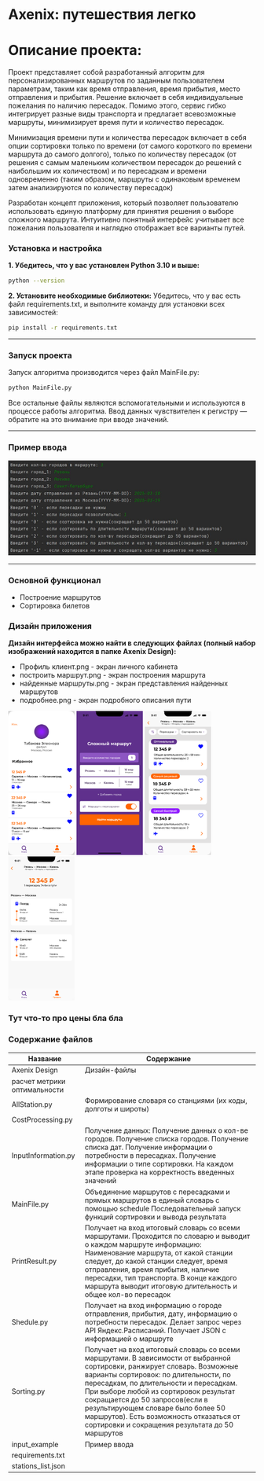 Axenix: путешествия легко
===
Описание проекта:
===
Проект представляет собой разработанный алгоритм для персонализированных маршрутов по заданным пользователем параметрам, таким как время отправления, время прибытия, место отправления и прибытия. Решение включает в себя индивидуальные пожелания по наличию пересадок. Помимо этого, сервис гибко интегрирует разные виды транспорта и предлагает всевозможные маршруты, минимизирует время пути и количество пересадок.

Минимизация времени пути и количества пересадок включает в себя опции сортировки только по времени (от самого короткого по времени маршрута до самого долгого), только по количеству пересадок (от решения с самым маленьким количеством пересадок до решений с наибольшим их количеством) и по пересадкам и времени одновременно (таким образом, маршруты с одинаковым временем затем анализируются по количеству пересадок)

Разработан концепт приложения, который позволяет пользователю использовать единую платформу для принятия решения о выборе сложного маршрута. Интуитивно понятный интерфейс учитывает все пожелания пользователя и наглядно отображает все варианты путей.

### Установка и настройка
**1. Убедитесь, что у вас установлен Python 3.10 и выше:**
  ``` bash
python --version
```
**2. Установите необходимые библиотеки:**
Убедитесь, что у вас есть файл requirements.txt, и выполните команду для установки всех зависимостей:
``` bash
pip install -r requirements.txt
```
***
### Запуск проекта
Запуск алгоритма производится через файл MainFile.py:
``` bash
python MainFile.py
```
Все остальные файлы являются вспомогательными и используются в процессе работы алгоритма.
Ввод данных чувствителен к регистру — обратите на это внимание при вводе значений.
***
### Пример ввода
<img src="https://github.com/dqnbnm/ComplexRoute/blob/main/photo_2025-03-16_18-07-03.jpg?raw=true">

***
### Основной функционал
* Построение маршрутов
* Сортировка билетов

### Дизайн приложения
**Дизайн интерфейса можно найти в следующих файлах (полный набор изображений находится в папке Axenix Design):**
* Профиль клиент.png - экран личного кабинета
* построить маршрут.png - экран построения маршрута
* найденные маршруты.png - экран представления найденных маршрутов
* подробнее.png - экран подробного описания пути
  
<img src="https://raw.githubusercontent.com/dqnbnm/ComplexRoute/main/Axenix%20Design/Профиль%20клиент.png" width="135" height="293"> <img src="https://raw.githubusercontent.com/dqnbnm/ComplexRoute/main/Axenix%20Design/построить%20маршрут.png" width="135" height="293"> <img src="https://raw.githubusercontent.com/dqnbnm/ComplexRoute/main/Axenix%20Design/найденные%20маршруты.png" width="135" height="293"> <img src="https://raw.githubusercontent.com/dqnbnm/ComplexRoute/main/Axenix%20Design/%D0%BF%D0%BE%D0%B4%D1%80%D0%BE%D0%B1%D0%BD%D0%B5%D0%B5.png" width="135" height="293">


### Тут что-то про цены бла бла

### Содержание файлов
Название    | Содержание 
-----------------|----------------------
Axenix Design |Дизайн-файлы
расчет метрики оптимальности| 
AllStation.py    |Формирование словаря со станциями (их коды, долготы и широты)
CostProcessing.py| 
InputInformation.py| Получение данных: Получение данных о кол-ве городов. Получение списка городов. Получение списка дат. Получение информации о потребности в пересадках. Получение информации о типе сортировки. На каждом этапе проверка на корректность введенных значений
MainFile.py     |Объединение маршрутов с пересадками и прямых маршрутов в единый словарь с помощью schedule Последовательный запуск функций сортировки и вывода результата
PrintResult.py|Получает на вход итоговый словарь со всеми маршрутами. Проходится по словарю и выводит о каждом маршруте информацию: Наименование маршрута, от какой станции следует, до какой станции следует, время отправления, время прибытия, наличие пересадки, тип транспорта. В конце каждого маршрута выводит итоговую длительность и общее кол-во пересадок
Shedule.py |Получает на вход информацию о городе отправления, прибытия, дату,  информацию о потребности пересадок. Делает запрос через API Яндекс.Расписаний. Получает JSON с информацией о маршруте
Sorting.py|Получает на вход итоговый словарь со всеми маршрутами. В зависимости от выбранной сортировки, ранжирует словарь. Возможные варианты сортировок: по длительности, по пересадкам, по длительности и пересадкам. При выборе любой из сортировок результат сокращается до 50 запросов(если в результирующем словаре было более 50 маршрутов). Есть возможность отказаться от сортировки и сокращения результата до 50 маршрутов
input_example| Пример ввода
requirements.txt| 
stations_list.json|
